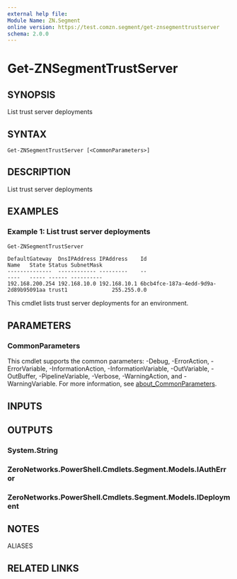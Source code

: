 ```yaml
---
external help file:
Module Name: ZN.Segment
online version: https://test.comzn.segment/get-znsegmenttrustserver
schema: 2.0.0
---
```


# Get-ZNSegmentTrustServer

## SYNOPSIS
List trust server deployments

## SYNTAX

```
Get-ZNSegmentTrustServer [<CommonParameters>]
```

## DESCRIPTION
List trust server deployments

## EXAMPLES

### Example 1: List trust server deployments
```powershell
Get-ZNSegmentTrustServer
```

```output
DefaultGateway  DnsIPAddress IPAddress    Id                                   Name   State Status SubnetMask                                                                                                                                                      --------------  ------------ ---------    --                                   ----   ----- ------ ----------
192.168.200.254 192.168.10.0 192.168.10.1 6bcb4fce-187a-4edd-9d9a-2d89b95091aa trust1              255.255.0.0
```

This cmdlet lists trust server deployments for an environment.

## PARAMETERS

### CommonParameters
This cmdlet supports the common parameters: -Debug, -ErrorAction, -ErrorVariable, -InformationAction, -InformationVariable, -OutVariable, -OutBuffer, -PipelineVariable, -Verbose, -WarningAction, and -WarningVariable. For more information, see [about_CommonParameters](http://go.microsoft.com/fwlink/?LinkID=113216).

## INPUTS

## OUTPUTS

### System.String

### ZeroNetworks.PowerShell.Cmdlets.Segment.Models.IAuthError

### ZeroNetworks.PowerShell.Cmdlets.Segment.Models.IDeployment

## NOTES

ALIASES

## RELATED LINKS

